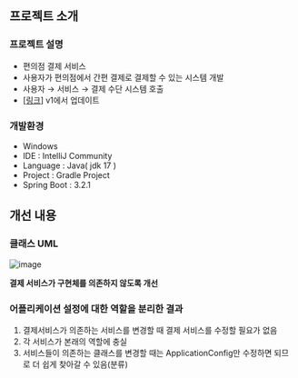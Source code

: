 ## 프로젝트 소개
### 프로젝트 설명

- 편의점 결제 서비스
- 사용자가 편의점에서 간편 결제로 결제할 수 있는 시스템 개발
- 사용자 → 서비스 → 결제 수단 시스템 호출
- [[링크](https://github.com/dev-Seonghwan/convpay-v1)] v1에서 업데이트

### 개발환경


- Windows
- IDE : IntelliJ Community
- Language : Java( jdk 17 )
- Project : Gradle Project
- Spring Boot : 3.2.1




## 개선 내용 
### 클래스 UML
![image](https://github.com/dev-Seonghwan/convpay-v2/assets/91909986/c79795ef-321b-4d43-ab5c-4693a79317a3)

**결제 서비스가 구현체를 의존하지 않도록 개선**

### 어플리케이션 설정에 대한 역할을 분리한 결과
1. 결제서비스가 의존하는 서비스를 변경할 때 결제 서비스를 수정할 필요가 없음
2. 각 서비스가 본래의 역할에 충실
3. 서비스들이 의존하는 클래스를 변경할 때는 ApplicationConfig만 수정하면 되므로 더 쉽게
찾아갈 수 있음(분류)
